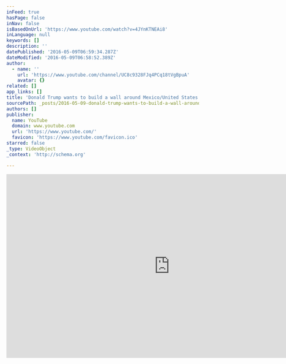 ```yaml
---
inFeed: true
hasPage: false
inNav: false
isBasedOnUrl: 'https://www.youtube.com/watch?v=4JYnKTNEAi8'
inLanguage: null
keywords: []
description: ''
datePublished: '2016-05-09T06:59:34.287Z'
dateModified: '2016-05-09T06:58:52.389Z'
author:
  - name: ''
    url: 'https://www.youtube.com/channel/UC8c9328FJq4PCq18tVgBpuA'
    avatar: {}
related: []
app_links: []
title: 'Donald Trump wants to build a wall around Mexico/United States border!!!'
sourcePath: _posts/2016-05-09-donald-trump-wants-to-build-a-wall-around-mexicounited-stat.md
authors: []
publisher:
  name: YouTube
  domain: www.youtube.com
  url: 'https://www.youtube.com/'
  favicon: 'https://www.youtube.com/favicon.ico'
starred: false
_type: VideoObject
_context: 'http://schema.org'

---
```

<iframe src="https://cdn.embedly.com/widgets/media.html?src=https%3A%2F%2Fwww.youtube.com%2Fembed%2F4JYnKTNEAi8%3Ffeature%3Doembed&amp;url=https%3A%2F%2Fwww.youtube.com%2Fwatch%3Fv%3D4JYnKTNEAi8&amp;image=https%3A%2F%2Fi.ytimg.com%2Fvi%2F4JYnKTNEAi8%2Fhqdefault.jpg&amp;key=b7d04c9b404c499eba89ee7072e1c4f7&amp;type=text%2Fhtml&amp;schema=youtube" width="854" height="480" scrolling="no" frameborder="0" allowfullscreen="" style=""></iframe>